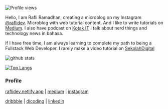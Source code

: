 <!--![](https://raw.githubusercontent.com/raflidev/raflidev/master/image/github-profile.jpg) -->

![Profile views](https://gpvc.arturio.dev/raflidev)

Hello, I am Rafli Ramadhan, creating a microblog on my Instagram [@raflidev](https://instagram.com/raflidev). Microblog with web tutorial content. And I like to write tutorials on [Medium](http://medium.com/@raflidev). I also have podcast on [Kotak IT](https://kotakitpodcast.xyz/) I talk about nerd things and technology news in bahasa.

If I have free time, I am always learning to complete my path to being a Fullstack Web Developer. I rarely make a video tutorial on [SekolahDigital](https://www.youtube.com/channel/UCgt-sNzkXmyuRtoitRUo60g) 

![github stats](https://github-readme-stats.vercel.app/api?username=raflidev&show_icons=true)

[![Top Langs](https://github-readme-stats.vercel.app/api/top-langs/?username=anuraghazra&layout=compact)](https://github.com/anuraghazra/github-readme-stats)


### Profile
[raflidev.netlify.app](https://raflidev.netlify.app) | [medium](https://medium.com/kotak-it) | [instagram](https://www.instagram.com/raflidev/)

[dribbble](https://dribbble.com/raflidev) | [dicoding](https://www.dicoding.com/users/raflidev) | [linkedin](https://www.linkedin.com/in/raflidev/)

